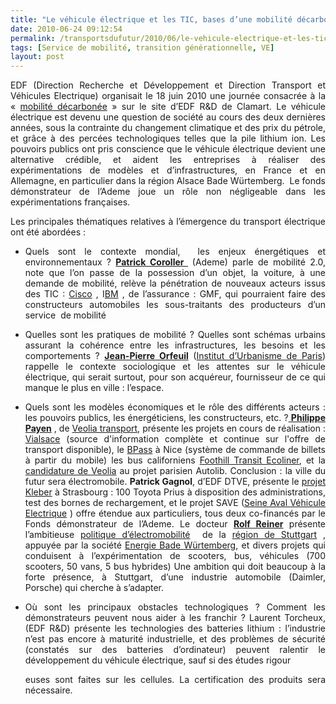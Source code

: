 ```yaml
---
title: "Le véhicule électrique et les TIC, bases d’une mobilité décarbonée ? Une journée d’EDF"
date: 2010-06-24 09:12:54
permalink: /transportsdufutur/2010/06/le-vehicule-electrique-et-les-tic-bases-dune-mobilite-decarbonee-une-journee-dedf.html
tags: [Service de mobilité, transition générationnelle, VE]
layout: post
---
```


<p style="text-align: justify"><span>EDF (Direction Recherche et Développement et Direction Transport et Véhicules Electrique) organisait le 18 juin 2010 une journée consacrée à la « <span><a href="http://innovation.edf.com/recherche-et-communaute-scientifique/actualites-et-evenements/tous-les-evenements/le-printemps-de-la-recherche-80766.html" target="_blank">mobilité décarbonée</a></span> » sur le site d’EDF R&D de Clamart. Le véhicule électrique est devenu une question de société au cours des deux dernières années, sous la contrainte du changement climatique et des prix du pétrole, et grâce à des percées technologiques telles que la pile lithium ion. Les pouvoirs publics ont pris conscience que le véhicule électrique devient une alternative crédible, et aident les entreprises à réaliser des expérimentations de modèles et d’infrastructures, en France et en Allemagne, en particulier dans la région Alsace Bade Würtemberg.<span>  </span>Le fonds démonstrateur de l’Ademe joue un rôle non négligeable dans les expérimentations françaises.</span></p> <p style="text-align: justify"><span> </span></p>  <!--more-->  <p align="justify" class="MsoNormal"><span>Les principales thématiques relatives à l’émergence du transport électrique ont été abordées :</span></p> <ul type="disc"> <li class="MsoNormal"> <div style="text-align: justify"><span>Quels sont le contexte mondial,<span>  </span>les enjeux énergétiques et environnementaux ? <strong><a href="http://www.podcast.tv/video-episodes/bio-graphie-patrick-coroller-9968080.html"><span>Patrick Coroller </span></a><span> </span></strong>(Ademe) parle de mobilité 2.0, note que l’on passe de la possession d’un objet, la voiture, à une demande de mobilité, relève la pénétration de nouveaux acteurs issus des TIC : <a href="http://www.electron-economy.org/article-31754598.html"><span>Cisco</span></a> , I<a href="http://www.ibm.com/smarterplanet/us/en/smart_grid/article/electric_cars.html?sa_campaign=message/leaf1/corp/smarterplanet/electriccar"><span>BM</span></a> , de l’assurance : GMF, qui pourraient faire des constructeurs automobiles les sous-traitants des producteurs d’un service <span> </span>de mobilité</span></div></li> </ul> <ul type="disc"> <li class="MsoNormal"> <div style="text-align: justify"><span>Quelles sont les pratiques de mobilité ? Quelles sont schémas urbains assurant la cohérence entre les infrastructures, les besoins et les comportements ? <strong><a href="http://urbanisme.u-pec.fr/presentation/enseignants/jean-pierre-orfeuil-249707.kjsp"><span>Jean-Pierre Orfeuil</span></a></strong> (<a href="http://urbanisme.u-pec.fr/"><span>Institut d’Urbanisme de Paris</span></a>) rappelle le contexte sociologique et les attentes sur le véhicule électrique, qui serait surtout, pour son acquéreur, fournisseur de ce qui manque le plus en ville : l’espace.</span></div></li> </ul> <ul type="disc"> <li class="MsoNormal"> <div style="text-align: justify"><span>Quels sont les modèles économiques et le rôle des différents acteurs : les pouvoirs publics, les énergéticiens, les constructeurs, etc. ?<a href="http://www.tivipro.tv/chaine_sshome.php?id=1803376"><span> <strong>Philippe Payen</strong></span></a> , de <a href="http://www.veolia-transport.com/fr/"><span>Veolia transport</span></a>, présente les projets en cours de réalisation : <a href="http://www.vialsace.eu/"><span>Vialsace</span></a></span><span> (source d'information complète et continue sur l'offre de transport disponible), le <a href="http://www.veolia.com/fr/medias/dossiers/billettique-telephone.htm"><span>BPass</span></a> à Nice (système de commande de billets à partir du mobile) les bus californiens <a href="http://www.veolia-transport.com/fr/medias/zoom/foothill-transit.htm"><span>Foothill Transit Ecoliner</span></a>, et la <a href="http://www.viadeo.com/fr/profile/nicolas.ledouarec"><span>candidature de Veolia</span></a> au projet parisien Autolib. Conclusion : la ville du futur sera électromobile. <strong>Patrick Gagnol</strong>, d’EDF DTVE, présente le <a href="https://gabrielplassat.github.io/transportsdufutur/wp-content/uploads/sites/6/2010/06/projet_pilote_transfrontalier_final.pdf"><span>projet Kleber</span></a> à Strasbourg : 100 Toyota Prius à disposition des administrations, test des bornes de rechargement, et le projet SAVE (<a href="http://www.developpement-durable.gouv.fr/Experimentation-Seine-Aval.html"><span>Seine Aval Véhicule Electrique</span></a> ) offre étendue aux particuliers, tous deux co-financés par le Fonds démonstrateur de l’Ademe. Le docteur <strong><a href="mailto:Rolf.reiner@region-stuttgart.de"><span>Rolf Reiner</span></a></strong> présente l’ambitieuse <a href="http://blog.mercedes-benz-passion.com/2010/06/%25E2%2580%259Ee-mobility-baden-wurttemberg%25E2%2580%259C-startet-daimler-und-enbw-vorreiter-fur-emissionsfreie-mobilitat/"><span>politique d’électromobilité</span></a> <span> </span>de la <a href="http://www.region-stuttgart.de/"><span>région de Stuttgart</span></a> , appuyée par la société <a href="http://www.enbw.com/content/en/index.jsp"><span>Energie Bade Würtemberg</span></a>, et divers projets qui conduisent à l’expérimentation de scooters, bus, véhicules (700 scooters, 50 vans, 5 bus hybrides) Une ambition qui doit beaucoup à la forte présence, à Stuttgart, d’une industrie automobile (Daimler, Porsche) qui cherche à s’adapter.</span></div></li> </ul> <ul type="disc"> <li class="MsoNormal"> <div style="text-align: justify"><span>Où sont les principaux obstacles technologiques ? Comment les démonstrateurs peuvent nous aider à les franchir ? Laurent Torcheux, (EDF R&D) présente les technologies des batteries lithium : l’industrie n’est pas encore à maturité industrielle, et des problèmes de sécurité (constatés sur des batteries d’ordinateur) peuvent ralentir le développement du véhicule électrique, sauf si des études rigour

euses sont faites sur les cellules. La certification des produits sera nécessaire.</span></div></li> </ul>

